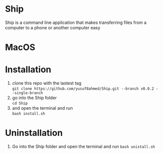 # Ship
Ship is a command line application that makes transferring files from a computer to a phone or another computer easy

# MacOS


# Installation
1. clone this repo with the lastest tag <br>
`git clone https://github.com/yusuf8ahmed/Ship.git --branch v0.0.2 --single-branch`
2. go into the Ship folder<br>
`cd Ship`
3. and open the terminal and run <br>
`bash install.sh`

# Uninstallation
1. Go into the Ship folder and open the terminal and run 
`bash unistall.sh`
